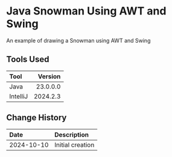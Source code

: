 # Java Snowman Using AWT and Swing
An example of drawing a Snowman using AWT and Swing
## Tools Used

| Tool     |  Version |
|:---------|---------:|
| Java     | 23.0.0.0 |
| IntelliJ | 2024.2.3 |

## Change History

| Date       | Description      |
|:-----------|:-----------------|
| 2024-10-10 | Initial creation |
